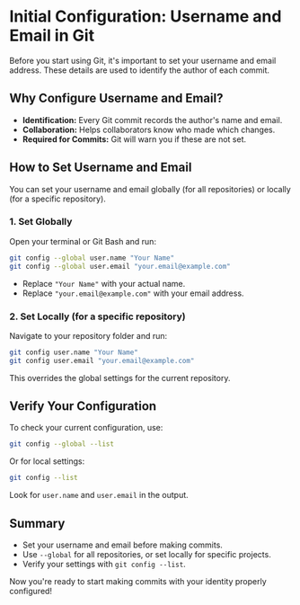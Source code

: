 # Initial Configuration: Username and Email in Git

Before you start using Git, it's important to set your username and email address. These details are used to identify the author of each commit.

## Why Configure Username and Email?

- **Identification:** Every Git commit records the author's name and email.
- **Collaboration:** Helps collaborators know who made which changes.
- **Required for Commits:** Git will warn you if these are not set.

## How to Set Username and Email

You can set your username and email globally (for all repositories) or locally (for a specific repository).

### 1. Set Globally

Open your terminal or Git Bash and run:

```bash
git config --global user.name "Your Name"
git config --global user.email "your.email@example.com"
```

- Replace `"Your Name"` with your actual name.
- Replace `"your.email@example.com"` with your email address.

### 2. Set Locally (for a specific repository)

Navigate to your repository folder and run:

```bash
git config user.name "Your Name"
git config user.email "your.email@example.com"
```

This overrides the global settings for the current repository.

## Verify Your Configuration

To check your current configuration, use:

```bash
git config --global --list
```

Or for local settings:

```bash
git config --list
```

Look for `user.name` and `user.email` in the output.

## Summary

- Set your username and email before making commits.
- Use `--global` for all repositories, or set locally for specific projects.
- Verify your settings with `git config --list`.

Now you're ready to start making commits with your identity properly configured!
